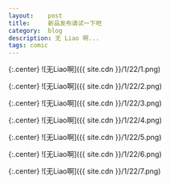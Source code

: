 ```yaml
---
layout:    post
title:     新品发布请试一下吧
category:  blog
description: 无 Liao 啊...
tags: comic
---
```

{:.center}
![无Liao啊]({{ site.cdn }}/1/22/1.png)

{:.center}
![无Liao啊]({{ site.cdn }}/1/22/2.png)

{:.center}
![无Liao啊]({{ site.cdn }}/1/22/3.png)

{:.center}
![无Liao啊]({{ site.cdn }}/1/22/4.png)

{:.center}
![无Liao啊]({{ site.cdn }}/1/22/5.png)

{:.center}
![无Liao啊]({{ site.cdn }}/1/22/6.png)

{:.center}
![无Liao啊]({{ site.cdn }}/1/22/7.png)